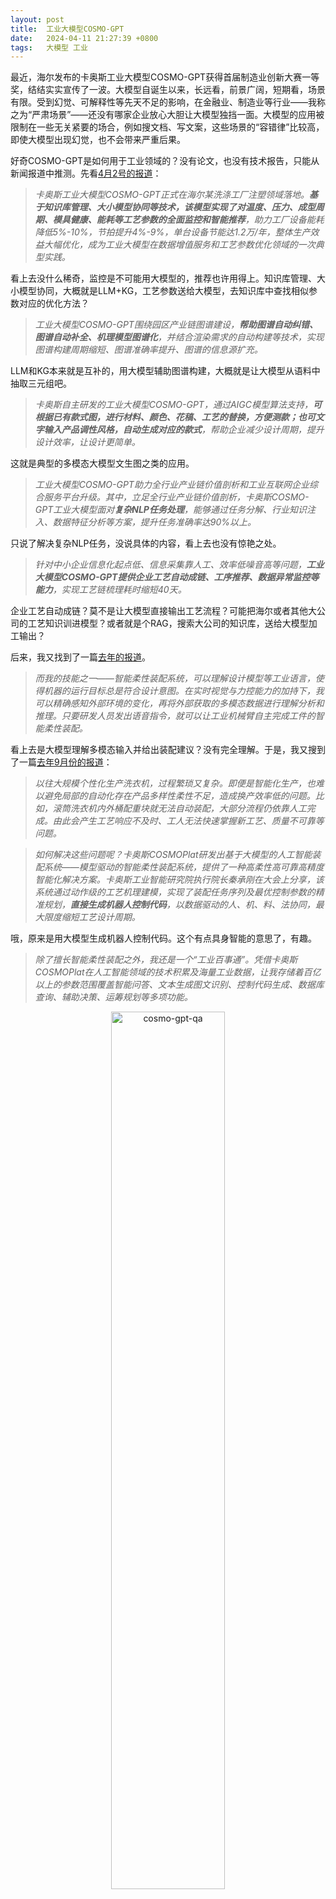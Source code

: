 ```yaml
---
layout: post
title:  工业大模型COSMO-GPT
date:   2024-04-11 21:27:39 +0800
tags:   大模型 工业
---
```


最近，海尔发布的卡奥斯工业大模型COSMO-GPT获得首届制造业创新大赛一等奖，结结实实宣传了一波。大模型自诞生以来，长远看，前景广阔，短期看，场景有限。受到幻觉、可解释性等先天不足的影响，在金融业、制造业等行业——我称之为“严肃场景”——还没有哪家企业放心大胆让大模型独挡一面。大模型的应用被限制在一些无关紧要的场合，例如搜文档、写文案，这些场景的“容错律”比较高，即使大模型出现幻觉，也不会带来严重后果。

好奇COSMO-GPT是如何用于工业领域的？没有论文，也没有技术报告，只能从新闻报道中推测。先看[4月2号的报道](https://www.163.com/dy/article/IUOPR09D0538AKJY.html)：

> *卡奥斯工业大模型COSMO-GPT正式在海尔某洗涤工厂注塑领域落地。**基于知识库管理、大小模型协同等技术，该模型实现了对温度、压力、成型周期、模具健康、能耗等工艺参数的全面监控和智能推荐**，助力工厂设备能耗降低5%-10%，节拍提升4%-9%，单台设备节能达1.2万/年，整体生产效益大幅优化，成为工业大模型在数据增值服务和工艺参数优化领域的一次典型实践。*

看上去没什么稀奇，监控是不可能用大模型的，推荐也许用得上。知识库管理、大小模型协同，大概就是LLM+KG，工艺参数送给大模型，去知识库中查找相似参数对应的优化方法？

> *工业大模型COSMO-GPT围绕园区产业链图谱建设，**帮助图谱自动纠错、图谱自动补全、机理模型图谱化**，并结合渲染需求的自动构建等技术，实现图谱构建周期缩短、图谱准确率提升、图谱的信息源扩充。*

LLM和KG本来就是互补的，用大模型辅助图谱构建，大概就是让大模型从语料中抽取三元组吧。

> *卡奥斯自主研发的工业大模型COSMO-GPT，通过AIGC模型算法支持，**可根据已有款式图，进行材料、颜色、花稿、工艺的替换，方便测款；也可文字输入产品调性风格，自动生成对应的款式**，帮助企业减少设计周期，提升设计效率，让设计更简单。*

这就是典型的多模态大模型文生图之类的应用。

> *工业大模型COSMO-GPT助力全行业产业链价值剖析和工业互联网企业综合服务平台升级。其中，立足全行业产业链价值剖析，卡奥斯COSMO-GPT工业大模型面对**复杂NLP任务处理**，能够通过任务分解、行业知识注入、数据特征分析等方案，提升任务准确率达90%以上。*

只说了解决复杂NLP任务，没说具体的内容，看上去也没有惊艳之处。

> *针对中小企业信息化起点低、信息采集靠人工、效率低噪音高等问题，**工业大模型COSMO-GPT提供企业工艺自动成链、工序推荐、数据异常监控等能力**，实现工艺链梳理耗时缩短40天。*

企业工艺自动成链？莫不是让大模型直接输出工艺流程？可能把海尔或者其他大公司的工艺知识训进模型？或者就是个RAG，搜索大公司的知识库，送给大模型加工输出？

后来，我又找到了一篇[去年的报道](https://sd.china.com/shangye/20000940/20231107/25809460_all.html)。

> *而我的技能之一——智能柔性装配系统，可以理解设计模型等工业语言，使得机器的运行目标总是符合设计意图。在实时视觉与力控能力的加持下，我可以精确感知外部环境的变化，再将外部获取的多模态数据进行理解分析和推理。只要研发人员发出语音指令，就可以让工业机械臂自主完成工件的智能柔性装配。*

看上去是大模型理解多模态输入并给出装配建议？没有完全理解。于是，我又搜到了一篇[去年9月份的报道](https://baijiahao.baidu.com/s?id=1777360564911924701&wfr=spider&for=pc)：

> *以往大规模个性化生产洗衣机，过程繁琐又复杂。即便是智能化生产，也难以避免局部的自动化存在产品多样性柔性不足，造成换产效率低的问题。比如，滚筒洗衣机内外桶配重块就无法自动装配，大部分流程仍依靠人工完成。由此会产生工艺响应不及时、工人无法快速掌握新工艺、质量不可靠等问题。*

> *如何解决这些问题呢？卡奥斯COSMOPlat研发出基于大模型的人工智能装配系统——模型驱动的智能柔性装配系统，提供了一种高柔性高可靠高精度智能化解决方案。卡奥斯工业智能研究院执行院长秦承刚在大会上分享，该系统通过动作级的工艺机理建模，实现了装配任务序列及最优控制参数的精准规划，**直接生成机器人控制代码**，以数据驱动的人、机、料、法协同，最大限度缩短工艺设计周期。*

哦，原来是用大模型生成机器人控制代码。这个有点具身智能的意思了，有趣。

> *除了擅长智能柔性装配之外，我还是一个“工业百事通”。凭借卡奥斯COSMOPlat在人工智能领域的技术积累及海量工业数据，让我存储着百亿以上的参数范围覆盖智能问答、文本生成图文识别、控制代码生成、数据库查询、辅助决策、运筹规划等多项功能。*

<p align="center"><img src="/assets/img/cosmo-gpt/cosmo-gpt-qa.jpg" alt="cosmo-gpt-qa" width="60%"></p>

这个应用太直白了，就是问答，实现RAG即可。

> *在工业生产过程中，有很多工艺依赖着匠人的技术。然而当经验难传承、工业机理难构建、工艺优化难实现等问题出现的时候，我就会出手。我的体内内置了3900多个机理模型与200多个专家算法库。当工厂需要的时候，我可以借用外部机理模型工具，通过大模型的推理和决策能力，自动生成最优工艺参数，加速柔性制造的产线构建。*

<p align="center"><img src="/assets/img/cosmo-gpt/cosmo-gpt-optimize.gif" alt="cosmo-gpt-optimize" width="60%"></p>

显然，这也是问答。

从大模型和NLP的角度看，COSMO-GPT的这些应用并没有太多技术含量。但是，我必须要肯定海尔的远见卓识。小时候看过张瑞敏的采访，那时他是国内民营企业家的标杆，风头就像前几年的马云、任正非。敢于尝试把大模型用于工业领域，本就是一次极有意义的探索。虽然应用很简单，但毕竟是跨出了第一步。同为“严肃场景”占据主导地位的行业，地处山东的海尔在2023年就发布了COSMO-GPT，而上海的某些银行至今都没窥到大模型的门路。不得不说企业领导的战略眼光至关重要。
